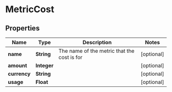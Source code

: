 # MetricCost

## Properties
Name | Type | Description | Notes
------------ | ------------- | ------------- | -------------
**name** | **String** | The name of the metric that the cost is for |  [optional]
**amount** | **Integer** |  |  [optional]
**currency** | **String** |  |  [optional]
**usage** | **Float** |  |  [optional]
